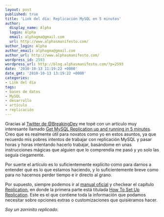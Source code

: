 ```yaml
---
layout: post
published: true
title: 'Link del día: Replicación MySQL en 5 minutos'
author:
  display_name: Alpha
  login: Alpha
  email: alphagma@gmail.com
  url: http://www.alphasmanifesto.com/
author_login: Alpha
author_email: alphagma@gmail.com
author_url: http://www.alphasmanifesto.com/
wordpress_id: 2593
wordpress_url: http://blog.alphasmanifesto.com/?p=2593
date: '2010-10-13 11:19:22 +0000'
date_gmt: '2010-10-13 13:19:22 +0000'
categories:
- Link del día
tags:
- bases de datos
- MySQL
- desarrollo
- artículo
- replicación
---
```


Gracias al [Twitter de @BreakingDev](http://twitter.com/BreakingDev) me topé con un artículo muy interesante llamado [Get MySQL Replication up and running in 5 minutes](http://www.clusterdb.com/mysql-cluster/get-mysql-replication-up-and-running-in-5-minutes/). Creo que es realmente útil para novatos como yo en estos asuntos, ya que recuerdo mis pobres intentos de trabajar con replicación MySQL y pasar horas y horas intentando hacerlo trabajar, basándome en unas instrucciones mágicas que alguien que lo comprendía me pasó y yo solo las seguía ciegamente.

Por suerte el artículo es lo suficientemente explícito como para darnos a entender qué es lo que estamos haciendo, y lo suficientemente breve como para no hacernos perder tiempo e ir directo al grano.

Por supuesto, siempre podemos ir al [manual oficial](http://dev.mysql.com/doc/refman/5.0/en/index.html) y checkear el capítulo [Replication](http://dev.mysql.com/doc/refman/5.0/en/replication.html), en donde la primera parte está titulada [How To Set Up Replication](http://dev.mysql.com/doc/refman/5.0/en/replication-howto.html). Este es el que contiene toda la información que podamos necesitar sobre opciones extras o customizaciones que quisiéramos hacer.

_Soy un zorrinito replicado._
